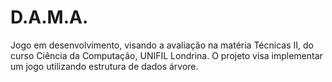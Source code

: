 # D.A.M.A.
Jogo em desenvolvimento, visando a avaliação na matéria Técnicas II, do curso Ciência da Computação, UNIFIL Londrina.
O projeto visa implementar um jogo utilizando estrutura de dados árvore.
